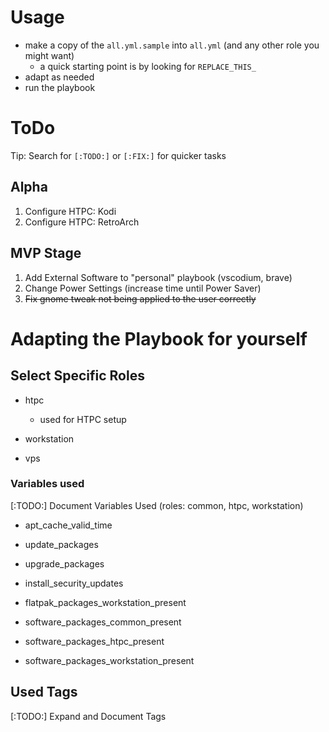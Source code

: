 # Usage
- make a copy of the `all.yml.sample` into `all.yml` (and any other role you might want)
  - a quick starting point is by looking for `REPLACE_THIS_`
- adapt as needed
- run the playbook

# ToDo
Tip: Search for `[:TODO:]` or `[:FIX:]` for quicker tasks

## Alpha
1. Configure HTPC: Kodi
2. Configure HTPC: RetroArch

## MVP Stage
1. Add External Software to "personal" playbook (vscodium, brave)
2. Change Power Settings (increase time until Power Saver)
3. ~~Fix gnome tweak not being applied to the user correctly~~


# Adapting the Playbook for yourself

## Select Specific Roles
- htpc
  - used for HTPC setup 
  
- workstation
  
- vps

### Variables used
[:TODO:] Document Variables Used (roles: common, htpc, workstation)

- apt_cache_valid_time

- update_packages

- upgrade_packages

- install_security_updates

- flatpak_packages_workstation_present

- software_packages_common_present

- software_packages_htpc_present

- software_packages_workstation_present


## Used Tags
[:TODO:] Expand and Document Tags